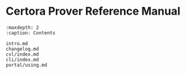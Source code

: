 Certora Prover Reference Manual
===============================

```{toctree}
:maxdepth: 2
:caption: Contents

intro.md
changelog.md
cvl/index.md
cli/index.md
portal/using.md
```

